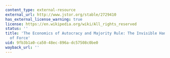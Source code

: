 ```yaml
---
content_type: external-resource
external_url: http://www.jstor.org/stable/2729410
has_external_license_warning: true
license: https://en.wikipedia.org/wiki/All_rights_reserved
status: ''
title: 'The Economics of Autocracy and Majority Rule: The Invisible Hand and the Use
  of Force'
uid: 9fb3b1a0-ca50-48ec-896a-dc57508c0be0
wayback_url: ''
---
```

